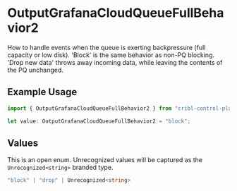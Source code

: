 # OutputGrafanaCloudQueueFullBehavior2

How to handle events when the queue is exerting backpressure (full capacity or low disk). 'Block' is the same behavior as non-PQ blocking. 'Drop new data' throws away incoming data, while leaving the contents of the PQ unchanged.

## Example Usage

```typescript
import { OutputGrafanaCloudQueueFullBehavior2 } from "cribl-control-plane/models";

let value: OutputGrafanaCloudQueueFullBehavior2 = "block";
```

## Values

This is an open enum. Unrecognized values will be captured as the `Unrecognized<string>` branded type.

```typescript
"block" | "drop" | Unrecognized<string>
```